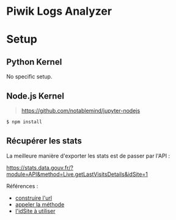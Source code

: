 # Piwik Logs Analyzer

# Setup

## Python Kernel

No specific setup.

## Node.js Kernel

> https://github.com/notablemind/jupyter-nodejs

```bash
$ npm install
```

## Récupérer les stats

La meilleure manière d'exporter les stats est de passer par l'API :

https://stats.data.gouv.fr/?module=API&method=Live.getLastVisitsDetails&idSite=1

Références :
- [construire l'url](https://developer.matomo.org/guides/reporting-api-tutorial#build-the-url)
- [appeler la méthode](Live.getLastVisitsDetails)
- [l'idSite à utiliser](https://developer.matomo.org/api-reference/reporting-api)
